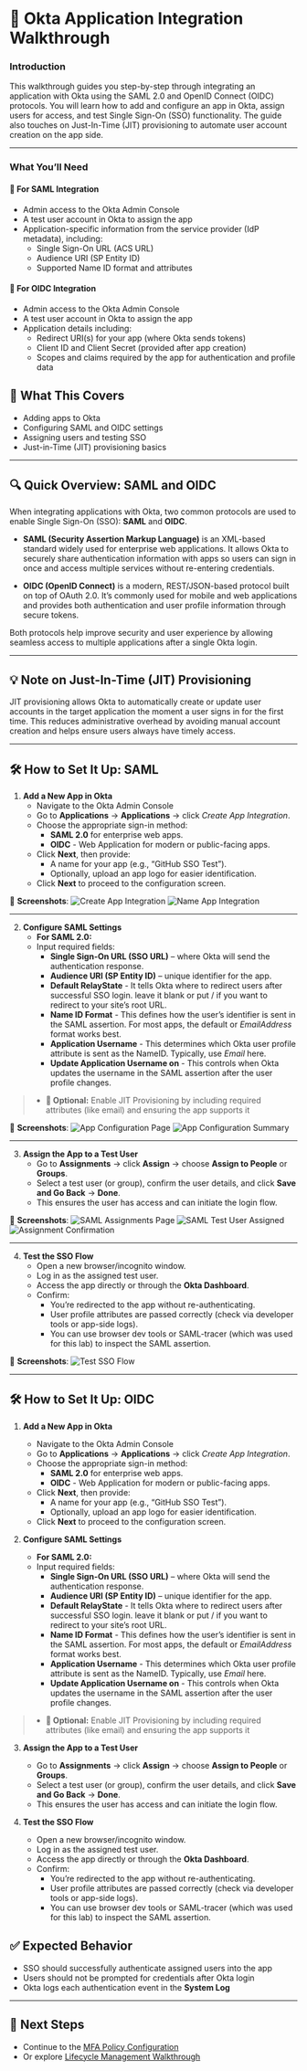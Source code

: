# 🔗 Okta Application Integration Walkthrough

### Introduction

This walkthrough guides you step-by-step through integrating an application with Okta using the SAML 2.0 and OpenID Connect (OIDC) protocols. You will learn how to add and configure an app in Okta, assign users for access, and test Single Sign-On (SSO) functionality. The guide also touches on Just-In-Time (JIT) provisioning to automate user account creation on the app side.

---

### What You’ll Need

#### 🔹 For SAML Integration
- Admin access to the Okta Admin Console  
- A test user account in Okta to assign the app  
- Application-specific information from the service provider (IdP metadata), including:  
  - Single Sign-On URL (ACS URL)  
  - Audience URI (SP Entity ID)  
  - Supported Name ID format and attributes  

#### 🔹 For OIDC Integration
- Admin access to the Okta Admin Console  
- A test user account in Okta to assign the app  
- Application details including:  
  - Redirect URI(s) for your app (where Okta sends tokens)  
  - Client ID and Client Secret (provided after app creation)  
  - Scopes and claims required by the app for authentication and profile data  


## 📝 What This Covers
- Adding apps to Okta
- Configuring SAML and OIDC settings
- Assigning users and testing SSO
- Just-in-Time (JIT) provisioning basics

---

## 🔍 Quick Overview: SAML and OIDC

When integrating applications with Okta, two common protocols are used to enable Single Sign-On (SSO): **SAML** and **OIDC**.

- **SAML (Security Assertion Markup Language)** is an XML-based standard widely used for enterprise web applications. It allows Okta to securely share authentication information with apps so users can sign in once and access multiple services without re-entering credentials.

- **OIDC (OpenID Connect)** is a modern, REST/JSON-based protocol built on top of OAuth 2.0. It’s commonly used for mobile and web applications and provides both authentication and user profile information through secure tokens.

Both protocols help improve security and user experience by allowing seamless access to multiple applications after a single Okta login.

---

## 💡 Note on Just-In-Time (JIT) Provisioning

JIT provisioning allows Okta to automatically create or update user accounts in the target application the moment a user signs in for the first time. This reduces administrative overhead by avoiding manual account creation and helps ensure users always have timely access.

---

## 🛠️ How to Set It Up: SAML

1. **Add a New App in Okta**
   - Navigate to the Okta Admin Console
   - Go to **Applications** → **Applications** → click *Create App Integration*.
   - Choose the appropriate sign-in method:
     - **SAML 2.0** for enterprise web apps.
     - **OIDC** - Web Application for modern or public-facing apps.
   - Click **Next**, then provide:
     - A name for your app (e.g., “GitHub SSO Test”).
     - Optionally, upload an app logo for easier identification.
   - Click **Next** to proceed to the configuration screen.

📸 **Screenshots**: 
![Create App Integration](screenshots/app-integration/create-app-integration-saml.png)
![Name App Integration](screenshots/app-integration/name-app-integration-saml.png) 

---
  
2. **Configure SAML Settings**
   - **For SAML 2.0:**
   - Input required fields:
      - **Single Sign-On URL (SSO URL)** – where Okta will send the authentication response.
      - **Audience URI (SP Entity ID)** – unique identifier for the app.
      - **Default RelayState** - It tells Okta where to redirect users after successful SSO login. leave it blank or put / if you want to redirect to your site’s root URL.
      - **Name ID Format** - This defines how the user’s identifier is sent in the SAML assertion. For most apps, the default or *EmailAddress* format works best.
      - **Application Username** - This determines which Okta user profile attribute is sent as the NameID. Typically, use *Email* here.
      - **Update Application Username on** - This controls when Okta updates the username in the SAML assertion after the user profile changes.
> - **📒 Optional:** Enable JIT Provisioning by including required attributes (like email) and ensuring the app supports it

📸 **Screenshots**: 
![App Configuration Page](screenshots/app-integration/saml-settings-configured.png)
![App Configuration Summary](screenshots/app-integration/saml-config-summary-page.png)

---
  
3. **Assign the App to a Test User**
   - Go to **Assignments** → click **Assign** → choose **Assign to People** or **Groups**.
   - Select a test user (or group), confirm the user details, and click **Save and Go Back** → **Done**.
   - This ensures the user has access and can initiate the login flow.

📸 **Screenshots**: 
![SAML Assignments Page](screenshots/app-integration/saml-assignments-page.png)
![SAML Test User Assigned](screenshots/app-integration/saml-assigned-test-user.png)
![Assignment Confirmation](screenshots/app-integration/assignment-confirmation.png)

---

4. **Test the SSO Flow**
   - Open a new browser/incognito window.
   - Log in as the assigned test user.
   - Access the app directly or through the **Okta Dashboard**.
   - Confirm:
     - You’re redirected to the app without re-authenticating.
     - User profile attributes are passed correctly (check via developer tools or app-side logs).
     - You can use browser dev tools or SAML-tracer (which was used for this lab) to inspect the SAML assertion.

📸 **Screenshots**: 
![Test SSO Flow](screenshots/app-integration/sso-confirmation-with-saml-tracer.png)

---

## 🛠️ How to Set It Up: OIDC

1. **Add a New App in Okta**
   - Navigate to the Okta Admin Console
   - Go to **Applications** → **Applications** → click *Create App Integration*.
   - Choose the appropriate sign-in method:
     - **SAML 2.0** for enterprise web apps.
     - **OIDC** - Web Application for modern or public-facing apps.
   - Click **Next**, then provide:
     - A name for your app (e.g., “GitHub SSO Test”).
     - Optionally, upload an app logo for easier identification.
   - Click **Next** to proceed to the configuration screen.
  
2. **Configure SAML Settings**
   - **For SAML 2.0:**
   - Input required fields:
      - **Single Sign-On URL (SSO URL)** – where Okta will send the authentication response.
      - **Audience URI (SP Entity ID)** – unique identifier for the app.
      - **Default RelayState** - It tells Okta where to redirect users after successful SSO login. leave it blank or put / if you want to redirect to your site’s root URL.
      - **Name ID Format** - This defines how the user’s identifier is sent in the SAML assertion. For most apps, the default or *EmailAddress* format works best.
      - **Application Username** - This determines which Okta user profile attribute is sent as the NameID. Typically, use *Email* here.
      - **Update Application Username on** - This controls when Okta updates the username in the SAML assertion after the user profile changes.
> - **📒 Optional:** Enable JIT Provisioning by including required attributes (like email) and ensuring the app supports it
  
3. **Assign the App to a Test User**
   - Go to **Assignments** → click **Assign** → choose **Assign to People** or **Groups**.
   - Select a test user (or group), confirm the user details, and click **Save and Go Back** → **Done**.
   - This ensures the user has access and can initiate the login flow.

4. **Test the SSO Flow**
   - Open a new browser/incognito window.
   - Log in as the assigned test user.
   - Access the app directly or through the **Okta Dashboard**.
   - Confirm:
     - You’re redirected to the app without re-authenticating.
     - User profile attributes are passed correctly (check via developer tools or app-side logs).
     - You can use browser dev tools or SAML-tracer (which was used for this lab) to inspect the SAML assertion.

## ✅ Expected Behavior
- SSO should successfully authenticate assigned users into the app  
- Users should not be prompted for credentials after Okta login  
- Okta logs each authentication event in the **System Log**

---

## 🔗 Next Steps
- Continue to the [MFA Policy Configuration](./mfa-policies.md)  
- Or explore [Lifecycle Management Walkthrough](./lifecycle-management.md)
